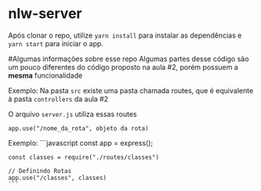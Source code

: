 # nlw-server

Após clonar o repo, utilize `yarn install` para instalar as dependências e `yarn start` para iniciar o app.

#Algumas informações sobre esse repo
Algumas partes desse código são um pouco diferentes do código proposto na aula #2,
porém possuem a **mesma** funcionalidade

Exemplo:
  Na pasta `src` existe uma pasta chamada routes, que é equivalente à pasta `controllers`
  da aula #2

  O arquivo `server.js` utiliza essas routes
  ```
  app.use("/nome_da_rota", objeto da rota)
  ```

  Exemplo:
    ```javascript
    const app = express();

    const classes = require("./routes/classes")

    // Definindo Rotas
    app.use("/classes", classes)
    ```

